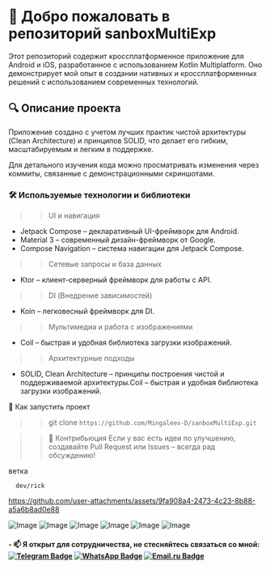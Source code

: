 
# 🚀 Добро пожаловать в репозиторий sanboxMultiExp

Этот репозиторий содержит кроссплатформенное приложение для Android и iOS, разработанное с использованием Kotlin Multiplatform. Оно демонстрирует мой опыт в создании нативных и кроссплатформенных решений с использованием современных технологий.

## 🔍  Описание проекта
Приложение создано с учетом лучших практик чистой архитектуры (Clean Architecture) и принципов SOLID, что делает его гибким, масштабируемым и легким в поддержке.

Для детального изучения кода можно просматривать изменения через коммиты, связанные с демонстрационными скриншотами.

### 🛠 Используемые технологии и библиотеки
>> UI и навигация
- Jetpack Compose – декларативный UI-фреймворк для Android.
- Material 3 – современный дизайн-фреймворк от Google.
- Compose Navigation – система навигации для Jetpack Compose.

>> Сетевые запросы и база данных
- Ktor – клиент-серверный фреймворк для работы с API.

>> DI (Внедрение зависимостей)
- Koin – легковесный фреймворк для DI.

>> Мультимедиа и работа с изображениями
- Coil – быстрая и удобная библиотека загрузки изображений.

>> Архитектурные подходы
- SOLID, Clean Architecture – принципы построения чистой и поддерживаемой архитектуры.Coil – быстрая и удобная библиотека загрузки изображений.

🚀 Как запустить проект
>>git clone `https://github.com/Mingaleev-D/sanboxMultiExp.git`

>>🤝 Контрибьюция
Если у вас есть идеи по улучшению, создавайте Pull Request или Issues – всегда рад обсуждению!

ветка
```
  dev/rick
```
https://github.com/user-attachments/assets/9fa908a4-2473-4c23-8b88-a5a6b8ad0e88

![Image](https://github.com/user-attachments/assets/a1ac49b4-7f67-4356-9325-47463ec312d8)
![Image](https://github.com/user-attachments/assets/6931133a-c189-49c6-a9e6-a40c3cd0a306)
![Image](https://github.com/user-attachments/assets/f8966614-1514-4bec-bbd3-e6220cb00218)
![Image](https://github.com/user-attachments/assets/88641700-a39a-4296-85d4-c8894aade3e7)
![Image](https://github.com/user-attachments/assets/50a611f5-1d1d-475f-a145-4712404d8bc6)
![Image](https://github.com/user-attachments/assets/884a1f23-6c57-440e-bd12-6ccf73000787)

#### - 📫 Я открыт для сотрудничества, не стесняйтесь связаться со мной: [![Telegram Badge](https://img.shields.io/badge/-Telegram-blue?style=flat&logo=Telegram&logoColor=white)](https://t.me/Dinar_abc) [![WhatsApp Badge](https://img.shields.io/badge/-WhatsApp-25D366?style=flat&logo=whatsapp&logoColor=white)](https://wa.me/qr/PMNNLYF446JEK1) [![Email.ru Badge](https://img.shields.io/badge/-Email.ru-005FF9?style=flat&logo=maildotru&logoColor=white)](mailto:YaAndroidDev@yandex.ru)
